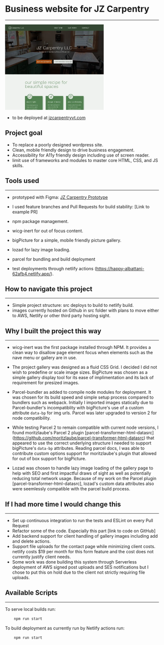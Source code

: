 # Business website for JZ Carpentry

---

<div align="left" margin="10rem">
<img src="./readme_prototype.webp" alt="figma design screenshot" height="280">
</div>

- to be deployed at [jzcarpentryvt.com](https://jzcarpentryvt.com)

## Project goal

- To replace a poorly designed wordpress site.
- Clean, mobile friendly design to drive business engagement.
- Accessibility for A11y friendly design including use of screen reader.
- limit use of frameworks and modules to master core HTML, CSS, and JS skills.

## Tools used

---

- prototyped with Figma: [JZ Carpentry Prototype](https://www.figma.com/file/ETWAvlJzF8x60tOen8LSKq/JZ-carpentry?node-id=496%3A170)

- I used feature branches and Pull Requests for build stability: [Link to example PR]
- npm package management.
- wicg-inert for out of focus content.
- bigPicture for a simple, mobile friendly picture gallery.
- lozad for lazy image loading.
- parcel for bundling and build deployment
- test deployments through netlify actions (https://happy-albattani-62afb4.netlify.app/).

## How to navigate this project

---

- Simple project structure: src deploys to build to netlify build.
- images currently hosted on Github in src folder with plans to move either to AWS, Netlify or other third party hosting sight.

## Why I built the project this way

---

- wicg-inert was the first package installed through NPM. It provides a clean way to disallow page element focus when elements such as the nave menu or gallery are in use.

- The project gallery was designed as a fluid CSS Grid. I decided I did not wish to predefine or scale image sizes. BigPicture was chosen as a simple gallery display tool for its ease of implimentation and its lack of requirement for presized images.

- Parcel-bundler as added to compile node modules for deployment. It was chosen for its build speed and simple setup process compared to bundlers such as webpack. Initially I imported images statically due to Parcel-bundler's incompatiblity with bigPicture's use of a custom attribute `data-bp` for img urls. Parcel was later upgraded to version 2 for node compatibility.

- While testing Parcel 2 to remain compatible with current node versions, I found moritzlaube's Parcel 2 plugin [parcel-transformer-html-datasrc] (https://github.com/moritzlaube/parcel-transformer-html-datasrc) that appeared to use the correct underlying structure I needed to support bigPicture's `data-bp` attributes. Reading parcel docs, I was able to contribute custom options support for moritzlaube's plugin that allowed for out of box support for bigPicture.

- Lozad was chosen to handle lazy image loading of the gallery page to help with SEO and first impactful draws of sight as well as potentially reducing total network usage. Because of my work on the Parcel plugin [parcel-transformer-html-datasrc], lozad's custom data attributes also were seemlessly compatible with the parcel build process.

<!-- - Testing is an essential part of production applications. Testing Library is the go-to library in the
  React community. I covered the essential features of the app with tests. -->

## If I had more time I would change this

---

- Set up continuous integration to run the tests and ESLint on every Pull Request
- Refactor some of the code. Especially this part [link to code on GitHub]
- Add backend support for client handling of gallery images including add and delete actions.
- Support file uploads for the contact page while minimizing client costs. netlify costs $19 per month for this form feature and the cost does not currently justify client needs.
- Some work was done building this system through Serverless deployment of AWS signed post uploads and SES notifications but I chose to put this on hold due to the client not strictly requiring file uploads.

## Available Scripts

---

To serve local builds run:

```bash
    npm run start
```

To build deployment as currently run by Netlify actions run:

```bash
    npm run start
```
